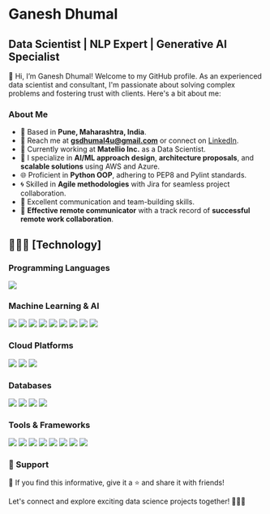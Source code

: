 # Ganesh Dhumal

## Data Scientist | NLP Expert | Generative AI Specialist

👋 Hi, I’m Ganesh Dhumal! Welcome to my GitHub profile. As an experienced data scientist and consultant, I'm passionate about solving complex problems and fostering trust with clients. Here's a bit about me:

### About Me

- 🌆 Based in **Pune, Maharashtra, India**.
- 📧 Reach me at **gsdhumal4u@gmail.com** or connect on [LinkedIn](https://www.linkedin.com/in/ganesh-dhumal-4u/).
- 💼 Currently working at **Matellio Inc.** as a Data Scientist.
- 🚀 I specialize in **AI/ML approach design**, **architecture proposals**, and **scalable solutions** using AWS and Azure.
- 🌐 Proficient in **Python OOP**, adhering to PEP8 and Pylint standards.
- 🌀 Skilled in **Agile methodologies** with Jira for seamless project collaboration.
- 🌟 Excellent communication and team-building skills.
- 💬 **Effective remote communicator** with a track record of **successful remote work collaboration**.

## 👨🏻‍💻 [Technology]

### Programming Languages
![](https://img.shields.io/badge/Python-3776AB?style=for-the-badge&logo=python&logoColor=white)

### Machine Learning & AI
![](https://img.shields.io/badge/Generative_AI-<COLOR>?style=for-the-badge&logo=<LOGO>&logoColor=white)
![](https://img.shields.io/badge/Natural_Language_Processing_(NLP)-<COLOR>?style=for-the-badge&logo=<LOGO>&logoColor=white)
![](https://img.shields.io/badge/MLOps-<COLOR>?style=for-the-badge&logo=<LOGO>&logoColor=white)
![](https://img.shields.io/badge/AWS_%2F_Microsoft_Azure-<COLOR>?style=for-the-badge&logo=<LOGO>&logoColor=white)
![](https://img.shields.io/badge/Large_Language_Models_(LLM)-<COLOR>?style=for-the-badge&logo=<LOGO>&logoColor=white)
![](https://img.shields.io/badge/Computer_Vision-<COLOR>?style=for-the-badge&logo=<LOGO>&logoColor=white)
![](https://img.shields.io/badge/Machine_Learning-<COLOR>?style=for-the-badge&logo=<LOGO>&logoColor=white)
![](https://img.shields.io/badge/Deep_Learning-<COLOR>?style=for-the-badge&logo=<LOGO>&logoColor=white)
![](https://img.shields.io/badge/MLflow-<COLOR>?style=for-the-badge&logo=<LOGO>&logoColor=white)


### Cloud Platforms
![](https://img.shields.io/badge/Amazon_AWS-FF9900?style=for-the-badge&logo=amazonaws&logoColor=white)
![](https://img.shields.io/badge/IBM_Cloud-1261FE?style=for-the-badge&logo=IBM%20Cloud&logoColor=white)
![](https://img.shields.io/badge/Microsoft_Azure-0089D6?style=for-the-badge&logo=microsoft%20azure&logoColor=white)

### Databases
![](https://img.shields.io/badge/MongoDB-4EA94B?style=for-the-badge&logo=mongodb&logoColor=white)
![](https://img.shields.io/badge/MySQL-005C84?style=for-the-badge&logo=mysql&logoColor=white)
![](https://img.shields.io/badge/VectorDB-<COLOR>?style=for-the-badge&logo=<LOGO>&logoColor=white)
![](https://img.shields.io/badge/Pinecone-<COLOR>?style=for-the-badge&logo=<LOGO>&logoColor=white)


### Tools & Frameworks
![](https://img.shields.io/badge/Jupyter-F37626.svg?&style=for-the-badge&logo=Jupyter&logoColor=white)
![](https://img.shields.io/badge/kubernetes-326ce5.svg?&style=for-the-badge&logo=kubernetes&logoColor=white)
![](https://img.shields.io/badge/OpenCV-27338e?style=for-the-badge&logo=OpenCV&logoColor=white)
![](https://img.shields.io/badge/VSCode-0078D4?style=for-the-badge&logo=visual%20studio%20code&logoColor=white)
![](https://img.shields.io/badge/scikit_learn-F7931E?style=for-the-badge&logo=scikit-learn&logoColor=white)
![](https://img.shields.io/badge/fastapi-109989?style=for-the-badge&logo=FASTAPI&logoColor=white)
![](https://img.shields.io/badge/Flask-000000?style=for-the-badge&logo=flask&logoColor=white)
![](https://img.shields.io/badge/Kibana-005571?style=for-the-badge&logo=Kibana&logoColor=white)


### 🤩 Support

💙 If you find this informative, give it a ⭐ and share it with friends!

Let's connect and explore exciting data science projects together! 🚀👨‍💻
